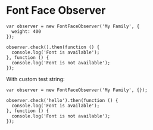 # Font Face Observer

    var observer = new FontFaceObserver('My Family', {
      weight: 400
    });

    observer.check().then(function () {
      console.log('Font is available');
    }, function () {
      console.log('Font is not available');
    });

With custom test string:

    var observer = new FontFaceObserver('My Family', {});

    observer.check('hello').then(function () {
      console.log('Font is available');
    }, function () {
      console.log('Font is not available');
    });

